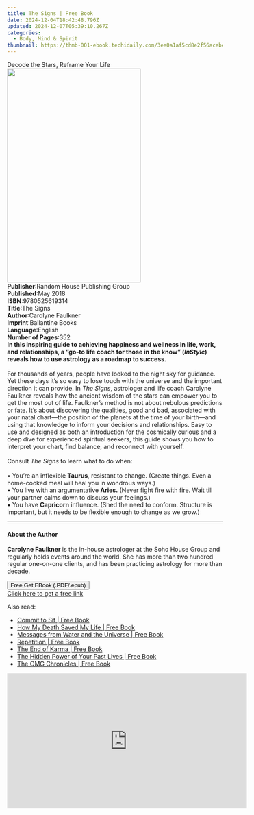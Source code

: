 ```yaml
---
title: The Signs | Free Book
date: 2024-12-04T18:42:48.796Z
updated: 2024-12-07T05:39:10.267Z
categories:
  - Body, Mind & Spirit
thumbnail: https://thmb-001-ebook.techidaily.com/3ee0a1af5cd8e2f56acebe87e457524ea45276486eaec8b31270d70a1d40a652.jpg
---
```

<main id="book-container">
  <div class="flex flex-col">
    <div class="book-brief flex-1 py-6 px-4 sm:p-6 md:py-10 md:px-8">
      <!-- brief-->
      <div class="book-brief-main">Decode the Stars, Reframe Your Life</div>
    </div>
    <div
      class="book-meta-info flex-1 grid gap-4 col-start-1 col-end-3 row-start-1 sm:mb-6 sm:grid-cols-4 lg:gap-6 lg:col-start-2 lg:row-end-6 lg:row-span-6 lg:mb-0"
    >
      <div
        class="book-meta-info-left place-content-center mt-4 p-4 text-sm leading-6 col-start-2 col-span-2 dark:text-slate-400"
      >
        <img
          class="w-full h-500 object-cover rounded-lg sm:h-255 sm:col-span-2 lg:col-span-full"
          src="https://img-001-ebook.techidaily.com/56d57839514ad0238febfa1617c1680e14153ab50a67e335d466a0e4db58caaf.jpg"
          alt=""
          width="312"
          height="500"
        />
      </div>
      <div
        class="book-meta-info-right mt-2 col-start-1 row-start-2 col-span-3 self-center"
      >
        <!-- meta data  -->
        <div class="flex flex-col px-4 md:px-8">
          <div class="flex-1">
            <strong>Publisher</strong>:<span class="px-2"
              >Random House Publishing Group</span
            >
          </div>
          <div class="flex-1">
            <strong>Published</strong>:<span class="px-2">May 2018</span>
          </div>
          <div class="flex-1">
            <strong>ISBN</strong>:<span class="px-2">9780525619314</span>
          </div>
          <div class="flex-1">
            <strong>Title</strong>:<span class="px-2">The Signs</span>
          </div>
          <div class="flex-1">
            <strong>Author</strong>:<span class="px-2">Carolyne Faulkner</span>
          </div>
          <div class="flex-1">
            <strong>Imprint</strong>:<span class="px-2">Ballantine Books</span>
          </div>
          <div class="flex-1">
            <strong>Language</strong>:<span class="px-2">English</span>
          </div>
          <div class="flex-1">
            <strong>Number of Pages</strong>:<span class="px-2">352</span>
          </div>
        </div>
      </div>
    </div>
    <div class="book-description flex-1 py-6 px-4 sm:p-6 md:py-10 md:px-8">
      <div class="book-description-main">
        <div accordion-content="" id="description">
          <b
            >In this inspiring guide to achieving happiness and wellness in
            life, work, and relationships, a “go-to life coach for those in the
            know” (<i>InStyle</i>) reveals how to use astrology as a roadmap to
            success.</b
          ><br />
          <b>&nbsp;</b><br />
          For thousands of years, people have looked to the night sky for
          guidance. Yet these days it’s so easy to lose touch with the universe
          and the important direction it can provide. In <i>The Signs</i>,
          astrologer and life coach Carolyne Faulkner reveals how the ancient
          wisdom of the stars can empower you to get the most out of life.
          Faulkner’s method is not about nebulous predictions or fate. It’s
          about discovering the qualities, good and bad, associated with your
          natal chart—the position of the planets at the time of your birth—and
          using that knowledge to inform your decisions and relationships. Easy
          to use and designed as both an introduction for the cosmically curious
          and a deep dive for experienced spiritual seekers, this guide shows
          you how to interpret your chart, find balance, and reconnect with
          yourself.<br />
          &nbsp;&nbsp;&nbsp;&nbsp;&nbsp;&nbsp;&nbsp;&nbsp;&nbsp;&nbsp;&nbsp;
          <br />
          Consult <i>The Signs </i>to learn what to do when:<br />
          &nbsp;<br />
          • You’re an inflexible <b>Taurus</b>, resistant to change. (Create
          things. Even a home-cooked meal will heal you in wondrous ways.)<br />
          • You live with an argumentative <b>Aries.</b> (Never fight fire with
          fire. Wait till your partner calms down to discuss your feelings.)<br />
          • You have <b>Capricorn</b> influence. (Shed the need to conform.
          Structure is important, but it needs to be flexible enough to change
          as we grow.)
        </div>
        <div class="accordion-fader"></div>
      </div>
    </div>
    <div class="book-excerpts flex-1 py-6 px-4 sm:p-6 md:py-10 md:px-8">
      <!-- excerpts-->
      <div class="book-excerpts-main">
        <hr />
        <h4 class="placeholder placeholder-heading">
          <span>About the Author</span>
        </h4>
        <p>
          <b>Carolyne Faulkner</b> is the in-house astrologer at the Soho House
          Group and regularly holds events around the world. She has more than
          two hundred regular one-on-one clients, and has been practicing
          astrology for more than decade.
        </p>
      </div>
    </div>
    <div
      class="book-about-author flex-1 py-6 px-4 sm:p-6 md:py-10 md:px-8"
    ></div>
    <div class="book-free-get flex-1 py-6 px-4 sm:p-6 md:py-10 md:px-8">
      <button
        id="btn-free-get"
        class="bg-blue-500 hover:bg-blue-700 text-white font-bold py-2 px-4 rounded"
      >
        Free Get EBook (.PDF/.epub)
      </button>
      <div id="countdown-display" class="px-2 text-lg mt-2"></div>
      <a
        id="free-link"
        class="hidden bg-blue-500 hover:bg-blue-700 text-white font-bold py-2 px-4 rounded"
        href="https://www.ebooks.com/en-us/book/95876103/the-signs/carolyne-faulkner/"
        target="_blank"
        >Click here to get a free link</a
      >
    </div>
    <script>
      let countdownTime = 0;
      let countdownInterval = null;
      document
        .getElementById('btn-free-get')
        .addEventListener('click', startCountdown);
      function startCountdown() {
        countdownTime = new Date().getTime() + 60000 * 3;
        countdownInterval = setInterval(updateCountdown, 1000);
        document.getElementById('btn-free-get').disabled = true;
        document
          .getElementById('btn-free-get')
          .classList.add('bg-gray-500', 'cursor-not-allowed');
      }
      function updateCountdown() {
        let currentTime = new Date().getTime();
        let timeLeft = countdownTime - currentTime;
        let secondsLeft = Math.floor(timeLeft / 1000);
        document.getElementById('countdown-display').innerHTML =
          `Remaining time: ${secondsLeft} seconds.`;
        if (secondsLeft <= 0) {
          clearInterval(countdownInterval);
          document.getElementById('btn-free-get').classList.add('hidden');
          document.getElementById('free-link').classList.remove('hidden');
          document.getElementById('countdown-display').innerHTML = '';
        }
      }
    </script>
  </div>
</main>

<ins class="adsbygoogle"
      style="display:block"
      data-ad-client="ca-pub-7571918770474297"
      data-ad-slot="8358498916"
      data-ad-format="auto"
      data-full-width-responsive="true"></ins>
    

<span class="atpl-alsoreadstyle">Also read:</span>
<div><ul>
<li><a href="https://novels-ebooks.techidaily.com/96317220-9781401925048-commit-to-sit/"><u>Commit to Sit | Free Book</u></a></li>
<li><a href="https://novels-ebooks.techidaily.com/96317219-9781401929978-how-my-death-saved-my-life/"><u>How My Death Saved My Life | Free Book</u></a></li>
<li><a href="https://novels-ebooks.techidaily.com/96317227-9781401928612-messages-from-water-and-the-universe/"><u>Messages from Water and the Universe | Free Book</u></a></li>
<li><a href="https://novels-ebooks.techidaily.com/96317216-9781401923754-repetition/"><u>Repetition | Free Book</u></a></li>
<li><a href="https://novels-ebooks.techidaily.com/96317230-9781401930431-the-end-of-karma/"><u>The End of Karma | Free Book</u></a></li>
<li><a href="https://novels-ebooks.techidaily.com/96317229-9781401929022-the-hidden-power-of-your-past-lives/"><u>The Hidden Power of Your Past Lives | Free Book</u></a></li>
<li><a href="https://novels-ebooks.techidaily.com/96317226-9781401929428-the-omg-chronicles/"><u>The OMG Chronicles | Free Book</u></a></li>
</ul></div>

<!-- affiliate ads begin -->
<iframe width="560" height="315" src="https://www.youtube.com/embed/jnITUsxMz5s?si=ohwRVH6eWhVnC6Xf" title="YouTube video player" frameborder="0" allow="accelerometer; autoplay; clipboard-write; encrypted-media; gyroscope; picture-in-picture; web-share" referrerpolicy="strict-origin-when-cross-origin" allowfullscreen></iframe>
<!-- affiliate ads end -->

